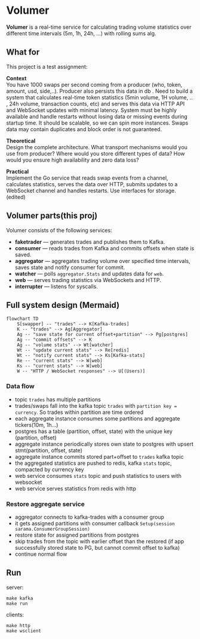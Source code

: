 # Volumer

**Volumer** is a real-time service for calculating trading volume statistics over different time intervals (5m, 1h, 24h, ...) 
with rolling sums alg.

## What for

This project is a test assignment:

**Context**<br>
You have 1000 swaps per second coming from a producer (who, token, amount, usd, side,..). Producer also persists this data in db . Need to build a system that calculates real-time token statistics (5min volume, 1H volume, .. , 24h volume, transaction counts, etc) and serves this data via HTTP API and WebSocket updates with minimal latency. System must be highly available and handle restarts without losing data or missing events during startup time. It should be scalable, so we can spin more instances. Swaps data may contain duplicates and block order is not guaranteed.

**Theoretical**<br>
Design the complete architecture. What transport mechanisms would you use from producer? Where would you store different types of data? How would you ensure high availability and zero data loss?

**Practical**<br>
Implement the Go service that reads swap events from a channel, calculates statistics, serves the data over HTTP,  submits updates to a WebSocket channel and handles restarts. Use interfaces for storage. (edited)

## Volumer parts(this proj)

Volumer consists of the following services:

- **faketrader** — generates trades and publishes them to Kafka.
- **consumer** — reads trades from Kafka and commits offsets when state is saved.
- **aggregator** — aggregates trading volume over specified time intervals, saves state and notify consumer for commit.
- **watcher** — polls `aggregator.Stats` and updates data for `web`.
- **web** — serves trading statistics via WebSockets and HTTP.
- **interrupter** — listens for syscalls.

## Full system design (Mermaid)

```mermaid
flowchart TD
    S[swapper] -- "trades" --> K[Kafka-trades]
    K -- "trades" --> Ag[Aggregator]
    Ag -- "save state for current offset+partition" --> Pg[postgres]
    Ag -- "commit offsets" --> K
    Ag -- "volume stats" --> Wt[watcher]
    Wt -- "update current stats" --> Re[redis]
    Wt -- "notify current stats" --> Ks[Kafka-stats]
    Re -- "current stats" --> W[web]
    Ks -- "current stats" --> W[web]
    W -- "HTTP / WebSocket responses" --> U[(Users)]
```
### Data flow
- topic `trades` has multiple partitions 
- trades/swaps fall into the kafka topic `trades` with `partition key = currency`. So trades within partition are time ordered
- each aggregate instance consumes some partitions and aggregate tickers(10m, 1h...)
- postgres has a table (partition, offset, state) with the unique key (partition, offset)
- aggregate instance periodically stores own state to postgres with upsert stmt(partition, offset, state)
- aggregate instance commits stored part+offset to `trades` kafka topic
- the aggregated statistics are pushed to redis, kafka `stats` topic, compacted by currency key
- web service consumes `stats` topic and push statistics to users with websocket
- web service serves statistics from redis with http

### Restore aggregate service
- aggregator connects to kafka-trades with a consumer group
- it gets assigned partitions with consumer callback `Setup(session sarama.ConsumerGroupSession)`
- restore state for assigned partitions from postgres
- skip trades from the topic with earlier offset than the restored (if app successfully stored state to PG, but cannot commit offset to kafka)
- continue normal flow


## Run
server:
```
make kafka
make run
```
clients:
```
make http
make wsclient
```
